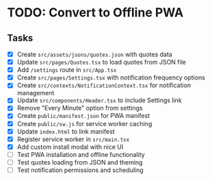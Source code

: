 # TODO: Convert to Offline PWA

## Tasks
- [x] Create `src/assets/jsons/quotes.json` with quotes data
- [x] Update `src/pages/Quotes.tsx` to load quotes from JSON file
- [x] Add `/settings` route in `src/App.tsx`
- [x] Create `src/pages/Settings.tsx` with notification frequency options
- [x] Create `src/contexts/NotificationContext.tsx` for notification management
- [x] Update `src/components/Header.tsx` to include Settings link
- [x] Remove "Every Minute" option from settings
- [x] Create `public/manifest.json` for PWA manifest
- [x] Create `public/sw.js` for service worker caching
- [x] Update `index.html` to link manifest
- [x] Register service worker in `src/main.tsx`
- [x] Add custom install modal with nice UI
- [ ] Test PWA installation and offline functionality
- [ ] Test quotes loading from JSON and theming
- [ ] Test notification permissions and scheduling
